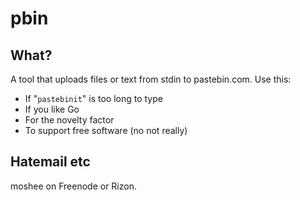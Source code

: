 # pbin
## What?
A tool that uploads files or text from stdin to pastebin.com. Use this:
- If "`pastebinit`" is too long to type
- If you like Go
- For the novelty factor
- To support free software (no not really)

## Hatemail etc
moshee on Freenode or Rizon.
